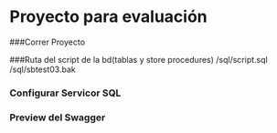 # Proyecto para evaluación
###Correr Proyecto

###Ruta del script de la bd(tablas y store procedures)
/sql/script.sql
/sql/sbtest03.bak
### Configurar Servicor SQL
### Preview  del Swagger
